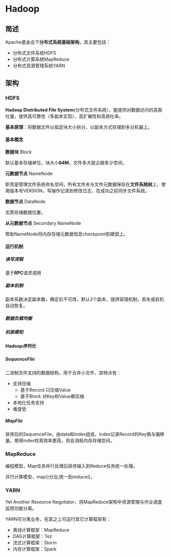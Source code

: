 # Hadoop

## 简述

Apache基金会下**分布式系统基础架构**，其主要包括：

- 分布式文件系统HDFS
- 分布式计算系统MapReduce
- 分布式资源管理系统YARN

## 架构

### HDFS

**Hadoop Distributed File System**(分布式文件系统），能提供对数据访问的高吞吐量，提供高可靠性（多副本实现）、高扩展性和高吞吐率。

**基本原理**：将数据文件以指定块大小拆分，以副本方式存储到多台机器上。

#### 基本概念

**数据块**  Block

默认基本存储单位，块大小**64M**，文件多大就占据多少空间。

**元数据节点** NameNode

职责是管理文件系统命名空间，所有文件夹与文件元数据保存在**文件系统树**上，使用版本号VERSION，写操作记录到修改日志，在成功之前同步文件系统。

**数据节点** DataNode

实质存储数据位置，

**从元数据节点** Secondary NameNode

帮助NameNode将内存存储元数据信息checkpoint到硬盘上。

#### 运行机制

##### 读写流程 

基于**RPC**请求调用

##### 副本机制

副本系数决定副本数，确定后不可改，默认3个副本，提供容错机制，丢失或宕机自动恢复。

##### 数据负载均衡

##### 机架感知

##### Hadoop序列化

##### SequenceFile

二进制文件支持的数据结构，用于合并小文件，其特点有：

- 支持压缩
  - 基于Record 只压缩Value
  - 基于Block 对Key和Value都压缩
- 本地化任务支持
- 难度低

##### MapFile

排序后的SequenceFile，由data和index组成，index记录Record的Key值与偏移量。使用index检索效率更高，但会消耗内存存储空间。

### MapReduce

编程模型，Map任务并行处理后排序输入到Reduce任务统一处理。

并行计算模型，map()分治,统一到reduce()，

### YARN

Yet Another Resource Negotiator，将MapReduce架构中资源管理与作业调度监控功能分离。

YARN可分离业务，在其之上可运行其它计算框架有：

- 离线计算框架：MapReduce
- DAG计算框架：Tez
- 流式计算框架：Storm
- 内存计算框架：Spark